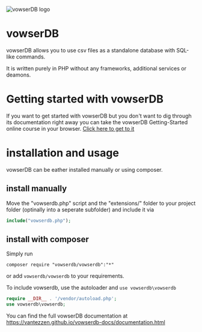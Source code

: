 ![vowserDB logo](https://github.com/vantezzen/vowserDB/blob/master/logo.png?raw=true)
# vowserDB
vowserDB allows you to use csv files as a standalone database with SQL-like commands.

It is written purely in PHP without any frameworks, additional services or deamons.

# Getting started with vowserDB
If you want to get started with vowserDB but you don't want to dig through its documentation right away you can take the vowserDB Getting-Started online course in your browser. [Click here to get to it](https://vantezzen.github.io/vowserdb-tryit/)

# installation and usage
vowserDB can be eather installed manually or using composer.

## install manually
Move the "vowserdb.php" script and the "extensions/" folder to your project folder (optinally into a seperate subfolder) and include it via

```PHP
include("vowserdb.php");
```

## install with composer

Simply run

```
composer require "vowserdb/vowserdb":"*"
```

or add `vowserdb/vowserdb` to your requirements.

To include vowserdb, use the autoloader and `use vowserdb\vowserdb`

```PHP
require __DIR__ . '/vendor/autoload.php';
use vowserdb\vowserdb;
```

You can find the full vowserDB documentation at https://vantezzen.github.io/vowserdb-docs/documentation.html
